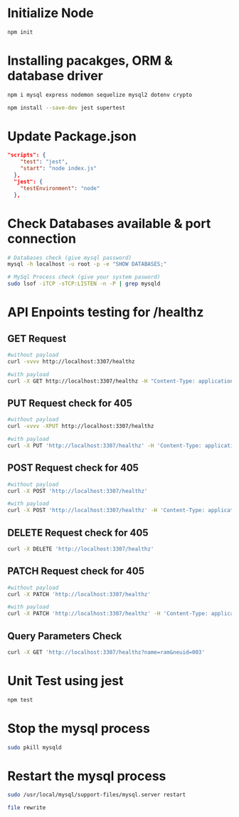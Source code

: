 # Initialize Node
```bash
npm init
```
# Installing pacakges, ORM & database driver
```bash
npm i mysql express nodemon sequelize mysql2 dotenv crypto   

npm install --save-dev jest supertest
```

# Update Package.json
```json
"scripts": {
    "test": "jest",
    "start": "node index.js"
  },
  "jest": {
    "testEnvironment": "node"
  },
```


# Check Databases available & port connection
```bash
# Databases check (give mysql password)
mysql -h localhost -u root -p -e "SHOW DATABASES;"

# MySql Process check (give your system pasword)
sudo lsof -iTCP -sTCP:LISTEN -n -P | grep mysqld
```

# API Enpoints testing for /healthz
##  GET Request
```bash
#without payload
curl -vvvv http://localhost:3307/healthz

#with payload
curl -X GET http://localhost:3307/healthz -H "Content-Type: application/json" -d '{"name": "Rama Raju"}'
```

## PUT Request check for 405 
```bash
#without payload
curl -vvvv -XPUT http://localhost:3307/healthz

#with payload
curl -X PUT 'http://localhost:3307/healthz' -H 'Content-Type: application/json' -d '{"name": "Rama Raju"}'

```

## POST Request check for 405
```bash
#without payload 
curl -X POST 'http://localhost:3307/healthz'

#with payload
curl -X POST 'http://localhost:3307/healthz' -H 'Content-Type: application/json' -d '{"name": "Rama Raju"}'
```

## DELETE Request check for 405
```bash
curl -X DELETE 'http://localhost:3307/healthz'
```

## PATCH Request check for 405
```bash
#without payload
curl -X PATCH 'http://localhost:3307/healthz'

#with payload
curl -X PATCH 'http://localhost:3307/healthz' -H 'Content-Type: application/json' -d '{"name": "Rama Raju"}'
```


## Query Parameters Check
```bash
curl -X GET 'http://localhost:3307/healthz?name=ram&neuid=003'
```
# Unit Test using jest
```bash
npm test
```
# Stop the mysql process
```bash
sudo pkill mysqld
```
# Restart the mysql process
```bash
sudo /usr/local/mysql/support-files/mysql.server restart
```
```bash
file rewrite
```
